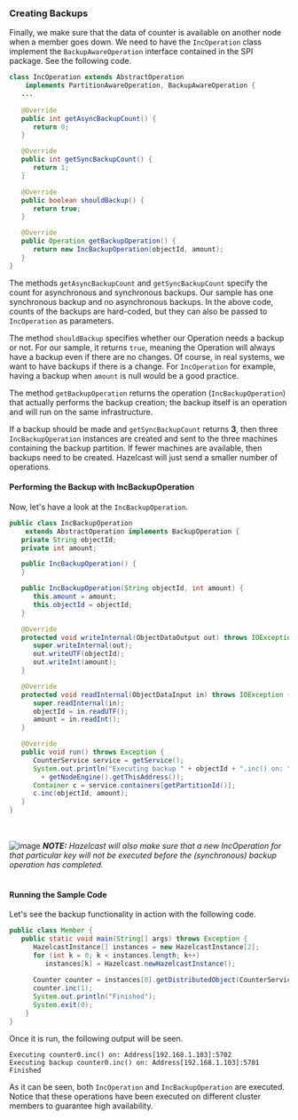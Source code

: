 
### Creating Backups

Finally, we make sure that the data of counter is available on another node when a member goes down. We need to have the `IncOperation` class implement the `BackupAwareOperation` interface contained in the SPI package. See the following code.

```java
class IncOperation extends AbstractOperation 
	implements PartitionAwareOperation, BackupAwareOperation {
   ...   
   
   @Override
   public int getAsyncBackupCount() {
      return 0;
   }

   @Override
   public int getSyncBackupCount() {
      return 1;
   }

   @Override
   public boolean shouldBackup() {
      return true;
   }

   @Override
   public Operation getBackupOperation() {
      return new IncBackupOperation(objectId, amount);
   }
}
```

The methods `getAsyncBackupCount` and `getSyncBackupCount` specify the count for asynchronous and synchronous backups. Our sample has one synchronous backup and no asynchronous backups. In the above code, counts of the backups are hard-coded, but they can also be passed to `IncOperation` as parameters. 

The method `shouldBackup` specifies whether our Operation needs a backup or not. For our sample, it returns `true`, meaning the Operation will always have a backup even if there are no changes. Of course, in real systems, we want to have backups if there is a change. For `IncOperation` for example, having a backup when `amount` is null would be a good practice.

The method `getBackupOperation` returns the operation (`IncBackupOperation`) that actually performs the backup creation; the backup itself is an operation and will run on the same infrastructure. 

If a backup should be made and `getSyncBackupCount` returns **3**, then three `IncBackupOperation` instances are created and sent to the three machines containing the backup partition. If fewer machines are available, then backups need to be created. Hazelcast will just send a smaller number of operations. 

#### Performing the Backup with IncBackupOperation

Now, let's have a look at the `IncBackupOperation`.

```java
public class IncBackupOperation 
	extends AbstractOperation implements BackupOperation {
   private String objectId;
   private int amount;

   public IncBackupOperation() {
   }

   public IncBackupOperation(String objectId, int amount) {
      this.amount = amount;
      this.objectId = objectId;
   }

   @Override
   protected void writeInternal(ObjectDataOutput out) throws IOException {
      super.writeInternal(out);
      out.writeUTF(objectId);
      out.writeInt(amount);
   }

   @Override
   protected void readInternal(ObjectDataInput in) throws IOException {
      super.readInternal(in);
      objectId = in.readUTF();
      amount = in.readInt();
   }

   @Override
   public void run() throws Exception {
      CounterService service = getService();
      System.out.println("Executing backup " + objectId + ".inc() on: " 
        + getNodeEngine().getThisAddress());
      Container c = service.containers[getPartitionId()];
      c.inc(objectId, amount);
   }
}
```
<br></br>
![image](images/NoteSmall.jpg) ***NOTE:*** *Hazelcast will also make sure that a new IncOperation for that particular key will not be executed before the (synchronous) backup operation has completed.*
<br></br>

#### Running the Sample Code

Let's see the backup functionality in action with the following code.

```java
public class Member {
   public static void main(String[] args) throws Exception {
      HazelcastInstance[] instances = new HazelcastInstance[2];
      for (int k = 0; k < instances.length; k++) 
         instances[k] = Hazelcast.newHazelcastInstance();
    
      Counter counter = instances[0].getDistributedObject(CounterService.NAME, "counter");
      counter.inc(1);
      System.out.println("Finished");
      System.exit(0);
    }
}
```

Once it is run, the following output will be seen.

```
Executing counter0.inc() on: Address[192.168.1.103]:5702
Executing backup counter0.inc() on: Address[192.168.1.103]:5701
Finished
```

As it can be seen, both `IncOperation` and `IncBackupOperation` are executed. Notice that these operations have been executed on different cluster members to guarantee high availability.

